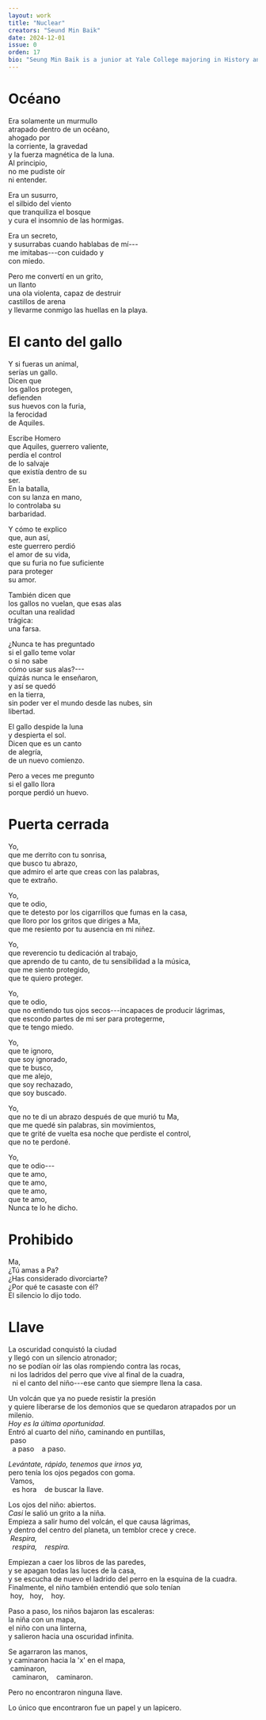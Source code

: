```yaml
---
layout: work
title: "Nuclear"
creators: "Seund Min Baik"
date: 2024-12-01
issue: 0
orden: 17
bio: "Seung Min Baik is a junior at Yale College majoring in History and Economics. His parents are South Korean but he was born and raised in Guatemala City and holds both cultures close to his heart. At Yale he sings with the Yale Glee Club, works as a Peer Liason at La Casa Cultural and engages with local immigrant communities. He loves watching movies at the theater and exploring new cuisines."
---
```



# Océano 

Era solamente un murmullo   
atrapado dentro de un océano,   
ahogado por   
la corriente, la gravedad   
y la fuerza magnética de la luna.   
Al principio,   
no me pudiste oír   
ni entender.  

Era un susurro,   
el silbido del viento   
que tranquiliza el bosque   
y cura el insomnio de las hormigas.   

Era un secreto,   
y susurrabas cuando hablabas de mí---   
me imitabas---con cuidado y   
con miedo.   

Pero me convertí en un grito,   
un llanto   
una ola violenta, capaz de destruir   
castillos de arena   
y llevarme conmigo las huellas en la playa.

# El canto del gallo 

Y si fueras un animal,   
serías un gallo.   
Dicen que   
los gallos protegen,   
defienden   
sus huevos con la furia,   
la ferocidad   
de Aquiles.   

Escribe Homero   
que Aquiles, guerrero valiente,   
perdía el control   
de lo salvaje   
que existía dentro de su   
ser.   
En la batalla,   
con su lanza en mano,   
lo controlaba su   
barbaridad.   

Y cómo te explico   
que, aun así,   
este guerrero perdió   
el amor de su vida,   
que su furia no fue suficiente   
para proteger   
su amor.   

También dicen que   
los gallos no vuelan, que esas alas   
ocultan una realidad   
trágica:   
una farsa.  

¿Nunca te has preguntado   
si el gallo teme volar   
o si no sabe   
cómo usar sus alas?---   
quizás nunca le enseñaron,   
y así se quedó   
en la tierra,   
sin poder ver el mundo desde las nubes, sin   
libertad.

El gallo despide la luna   
y despierta el sol.   
Dicen que es un canto   
de alegría,   
de un nuevo comienzo.   

Pero a veces me pregunto   
si el gallo llora   
porque perdió un huevo.

# Puerta cerrada 

Yo,   
que me derrito con tu sonrisa,   
que busco tu abrazo,   
que admiro el arte que creas con las palabras,   
que te extraño.   

Yo,   
que te odio,   
que te detesto por los cigarrillos que fumas en la casa,   
que lloro por los gritos que diriges a Ma,   
que me resiento por tu ausencia en mi niñez.   

Yo,   
que reverencio tu dedicación al trabajo,   
que aprendo de tu canto, de tu sensibilidad a la música,   
que me siento protegido,   
que te quiero proteger.   

Yo,   
que te odio,   
que no entiendo tus ojos secos---incapaces de producir lágrimas,   
que escondo partes de mi ser para protegerme,   
que te tengo miedo.   

Yo,   
que te ignoro,   
que soy ignorado,   
que te busco,   
que me alejo,   
que soy rechazado,   
que soy buscado.  

Yo,   
que no te di un abrazo después de que murió tu Ma,   
que me quedé sin palabras, sin movimientos,   
que te grité de vuelta esa noche que perdiste el control,   
que no te perdoné.   

Yo,   
que te odio---   
que te amo,   
que te amo,   
que te amo,   
que te amo,   
Nunca te lo he dicho.

# Prohibido 

Ma,   
¿Tú amas a Pa?   
¿Has considerado divorciarte?   
¿Por qué te casaste con él?   
El silencio lo dijo todo.

# Llave 

La oscuridad conquistó la ciudad   
y llegó con un silencio atronador;   
no se podían oír las olas rompiendo contra las rocas,   
&nbsp;ni los ladridos del perro que vive al final de la cuadra,   
&nbsp;&nbsp;ni el canto del niño---ese canto que siempre llena la casa.   

Un volcán que ya no puede resistir la presión   
y quiere liberarse de los demonios que se quedaron atrapados por un
milenio.   
*Hoy es la última oportunidad*.   
Entró al cuarto del niño, caminando en puntillas,   
&nbsp;paso   
&nbsp;&nbsp;a paso
&nbsp;&nbsp;&nbsp;a paso.   

*Levántate, rápido, tenemos que irnos ya,*   
pero tenía los ojos pegados con goma.   
&nbsp;Vamos,   
&nbsp;&nbsp;es hora
&nbsp;&nbsp;&nbsp;de buscar la llave.   

Los ojos del niño: abiertos.   
*Casi* le salió un grito a la niña.   
Empieza a salir humo del volcán, el que causa lágrimas,   
y dentro del centro del planeta, un temblor crece y crece.   
&nbsp;*Respira,*   
&nbsp;&nbsp;*respira,*
&nbsp;&nbsp;&nbsp;*respira.*   

Empiezan a caer los libros de las paredes,   
y se apagan todas las luces de la casa,   
y se escucha de nuevo el ladrido del perro en la esquina de la cuadra.   
Finalmente, el niño también entendió que solo tenían   
&nbsp;hoy,
&nbsp;&nbsp;hoy,
&nbsp;&nbsp;&nbsp;hoy.   

Paso a paso, los niños bajaron las escaleras:   
la niña con un mapa,   
el niño con una linterna,   
y salieron hacia una oscuridad infinita.  

Se agarraron las manos,   
y caminaron hacia la 'x' en el mapa,   
&nbsp;caminaron,   
&nbsp;&nbsp;caminaron,
&nbsp;&nbsp;&nbsp;caminaron. 

Pero no encontraron ninguna llave. 

Lo único que encontraron fue un papel y un lapicero.
